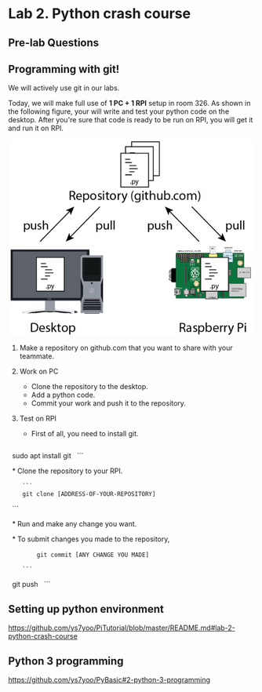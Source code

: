 # Lab 2. Python crash course

## Pre-lab Questions

## Programming with git!

We will actively use git in our labs. 

Today, we will make full use of **1 PC + 1 RPI** setup in room 326.
As shown in the following figure, your will write and test your python code on the desktop. After you're sure that code is ready to be run on RPI, you will get it and run it on RPI.
    
![image of git setting](images/git.jpg)
    
1. Make a repository on github.com that you want to share with your teammate.

2. Work on PC
   * Clone the repository to the desktop.
   * Add a python code.
   * Commit your work and push it to the repository.
        
3. Test on RPI
    * First of all, you need to install git.
    
        ```
        sudo apt install git
        ```
        
    * Clone the repository to your RPI.
    
        ```
        git clone [ADDRESS-OF-YOUR-REPOSITORY]
        ```
        
    * Run and make any change you want.
    
    * To submit changes you made to the repository,
    
        ```
        git commit [ANY CHANGE YOU MADE]
        ```

        ```
        git push
        ```

## Setting up python environment
https://github.com/ys7yoo/PiTutorial/blob/master/README.md#lab-2-python-crash-course

## Python 3 programming
https://github.com/ys7yoo/PyBasic#2-python-3-programming

